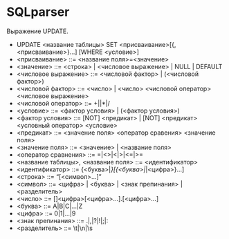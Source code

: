 # SQLparser
Выражение UPDATE. 
 
* UPDATE <название таблицы> SET <присваивание>[{, 
<присваивание>}...] [WHERE <условие>]  
* <присваивание> ::= <название поля>=<значение> 
* <значение> ::= <строка> | <числовое выражение> | NULL | 
DEFAULT 
* <числовое выражение> ::= <числовой фактор> | (<числовой 
фактор>) 
* <числовой фактор> ::= <число> | <число> <числовой оператор> 
<числовое выражение> 
* <числовой оператор> ::= +|­|*|/ 
* <условие> ::= <фактор условия> | (<фактор условия>) 
* <фактор условия> ::= [NOT] <предикат> | [NOT] <предикат> 
<условный оператор> <условие>  
* <предикат> ::= <значение поля> <оператор сравения> 
<значение поля> 
* <значение поля> ::= <значение> | <название поля> 
* <оператор сравнения> ::= =|<>|<|>|<=|>= 
* <название таблицы>, <название поля> ::= <идентификатор> 
* <идентификатор> ::= {<буква>|_}[{<буква>|_|<цифра>}...] 
* <строка> ::= “[<символ>...]” 
* <символ> ::= <цифра> | <буква> | <знак препинания> | 
<разделитель> 
* <число> ::= [­]<цифра>[<цифра>...].[<цифра>...] 
* <буква> ::= A|B|C|...|Z 
* <цифра> ::= 0|1|...|9 
* <знак препинания> ::= .|,|?|!|;|: 
* <разделитель> ::= \t|\n|\s 
